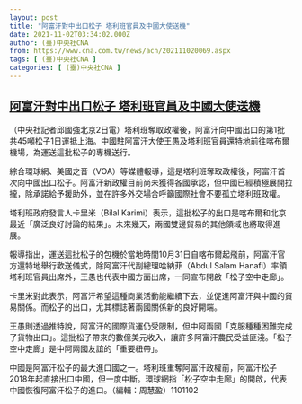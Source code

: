 ```yaml
---
layout: post
title: "阿富汗對中出口松子 塔利班官員及中國大使送機"
date: 2021-11-02T03:34:02.000Z
author: (臺)中央社CNA
from: https://www.cna.com.tw/news/acn/202111020069.aspx
tags: [ (臺)中央社CNA ]
categories: [ (臺)中央社CNA ]
---
```

<!--1635824042000-->
[阿富汗對中出口松子 塔利班官員及中國大使送機](https://www.cna.com.tw/news/acn/202111020069.aspx)
------

<div>
<div></div><div><p>（中央社記者邱國強北京2日電）塔利班奪取政權後，阿富汗向中國出口的第1批共45噸松子1日運抵上海。中國駐阿富汗大使王愚及塔利班官員還特地前往喀布爾機場，為運送這批松子的專機送行。</p><p>綜合環球網、美國之音（VOA）等媒體報導，這是塔利班奪取政權後，阿富汗首次向中國出口松子。阿富汗新政權目前尚未獲得各國承認，但中國已經積極展開拉攏，除承諾給予援助外，並在許多外交場合呼籲國際社會不要孤立塔利班政權。</p><p>塔利班政府發言人卡里米（Bilal Karimi）表示，這批松子的出口是喀布爾和北京最近「廣泛良好討論的結果」。未來幾天，兩國雙邊貿易的其他領域也將取得進展。</p><p>報導指出，運送這批松子的包機於當地時間10月31日自喀布爾起飛前，阿富汗官方還特地舉行歡送儀式，除阿富汗代副總理哈納菲（Abdul Salam Hanafi）率領塔利班官員出席外，王愚也代表中國方面出席，一同宣布開啟「松子空中走廊」。</p><p>卡里米對此表示，阿富汗希望這種商業活動能繼續下去，並促進阿富汗與中國的貿易關係。而松子的出口，尤其標誌著兩國關係新的良好開端。</p><p>王愚則透過推特說，阿富汗的國際貨運仍受限制，但中阿兩國「克服種種困難完成了貨物出口」。這批松子帶來的數億美元收入，讓許多阿富汗農民受益匪淺。「松子空中走廊」是中阿兩國友誼的「重要紐帶」。</p><p>中國是阿富汗松子的最大進口國之一。塔利班重奪阿富汗政權前，阿富汗松子2018年起直接出口中國，但一度中斷。環球網指「松子空中走廊」的開啟，代表中國恢復阿富汗松子的進口。（編輯：周慧盈）1101102</p></div>
</div>
